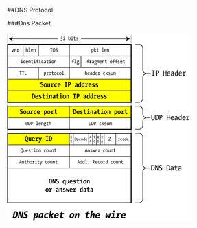 ##DNS Protocol

###Dns Packet

![alt tag](https://github.com/pumanzor/security/blob/master/protocol/dns/img/dns-query-packet.gif)
